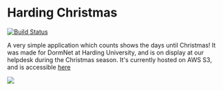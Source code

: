 # Harding Christmas
[![Build Status](https://travis-ci.org/ShepherdJerred/dormnet-christmas.svg?branch=master)](https://travis-ci.org/ShepherdJerred/harding-christmas)

A very simple application which counts shows the days until Christmas! It was made for DormNet at Harding University, and is on display at our helpdesk during the Christmas season. It's currently hosted on AWS S3, and is accessible [here](https://christmas.shepherdjerred.com/)

<img src="https://i.imgur.com/2RenyBB.jpg">
